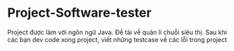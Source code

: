 # Project-Software-tester
Project được làm với ngôn ngữ Java. Đề tài về quản lí chuỗi siêu thị.
Sau khi các bạn dev code xong project, viết những testcase về các lỗi trong project
